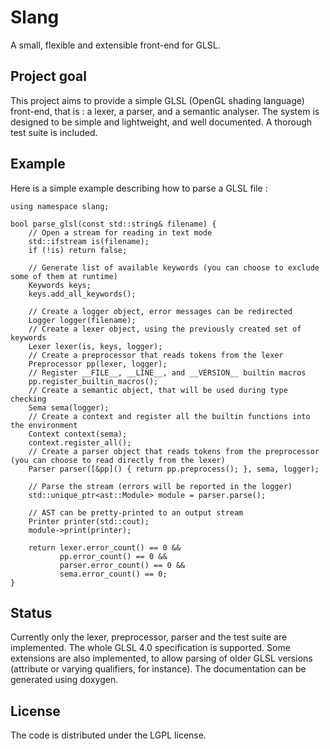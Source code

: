 # Slang
A small, flexible and extensible front-end for GLSL.

## Project goal
This project aims to provide a simple GLSL (OpenGL shading language) front-end, that is : a lexer, a parser, and a semantic analyser.
The system is designed to be simple and lightweight, and well documented. A thorough test suite is included.

## Example

Here is a simple example describing how to parse a GLSL file :

~~~~~~~~~~~~~~~~~~~~~~~~~~~~~~~~~~~~~~~~~~~~~~~~~~~~~~~~~~~~~~~~~~~~~~~~~~~~~~~~~~~~~~~~~~~~~~~~~~~{.cpp}
using namespace slang;

bool parse_glsl(const std::string& filename) {
    // Open a stream for reading in text mode
    std::ifstream is(filename);
    if (!is) return false;

    // Generate list of available keywords (you can choose to exclude some of them at runtime)
    Keywords keys;
    keys.add_all_keywords();

    // Create a logger object, error messages can be redirected
    Logger logger(filename);
    // Create a lexer object, using the previously created set of keywords
    Lexer lexer(is, keys, logger);
    // Create a preprocessor that reads tokens from the lexer
    Preprocessor pp(lexer, logger);
    // Register __FILE__, __LINE__, and __VERSION__ builtin macros
    pp.register_builtin_macros();
    // Create a semantic object, that will be used during type checking
    Sema sema(logger);
    // Create a context and register all the builtin functions into the environment
    Context context(sema);
    context.register_all();
    // Create a parser object that reads tokens from the preprocessor (you can choose to read directly from the lexer)
    Parser parser([&pp]() { return pp.preprocess(); }, sema, logger);

    // Parse the stream (errors will be reported in the logger)
    std::unique_ptr<ast::Module> module = parser.parse();

    // AST can be pretty-printed to an output stream
    Printer printer(std::cout);
    module->print(printer);
    
    return lexer.error_count() == 0 &&
           pp.error_count() == 0 &&
           parser.error_count() == 0 &&
           sema.error_count() == 0;
}
~~~~~~~~~~~~~~~~~~~~~~~~~~~~~~~~~~~~~~~~~~~~~~~~~~~~~~~~~~~~~~~~~~~~~~~~~~~~~~~~~~~~~~~~~~~~~~~~~~~

## Status
Currently only the lexer, preprocessor, parser and the test suite are implemented. The whole GLSL 4.0 specification
is supported. Some extensions are also implemented, to allow parsing of older GLSL versions (attribute or varying
qualifiers, for instance). The documentation can be generated using doxygen.

## License
The code is distributed under the LGPL license.
